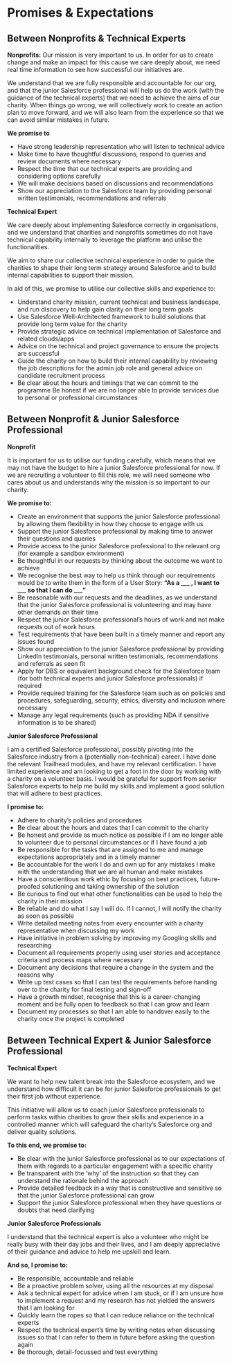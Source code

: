 # Promises & Expectations

## Between Nonprofits & Technical Experts

**Nonprofits:**
Our mission is very important to us. In order for us to create change and make an impact for this cause we care deeply about, we need real time information to see how successful our initiatives are.

We understand that we are fully responsible and accountable for our org, and that the junior Salesforce professional will help us do the work (with the guidance of the technical experts) that we need to achieve the aims of our charity.
When things go wrong, we will collectively work to create an action plan to move forward, and we will also learn from the experience so that we can avoid similar mistakes in future.

**We promise to**

* Have strong leadership representation who will listen to technical advice
* Make time to have thoughtful discussions, respond to queries and review documents where necessary
* Respect the time that our technical experts are providing and considering options carefully
* We will make decisions based on discussions and recommendations
* Show our appreciation to the Salesforce team by providing personal written testimonials, recommendations and referrals

**Technical Expert**

We care deeply about implementing Salesforce correctly in organisations, and we understand that charities and nonprofits sometimes do not have technical capability internally to leverage the platform and utilise the functionalities.

We aim to share our collective technical experience in order to guide the charities to shape their long term strategy around Salesforce and to build internal capabilities to support their mission.

In aid of this, we promise to utilise our collective skills and experience to:

* Understand charity mission, current technical and business landscape, and run discovery to help gain clarity on their long term goals
* Use Salesforce Well-Architected framework to build solutions that provide long term value for the charity
* Provide strategic advice on technical implementation of Salesforce and related clouds/apps
* Advice on the technical and project governance to ensure the projects are successful
* Guide the charity on how to build their internal capability by reviewing the job descriptions for the admin job role and general advice on candidate recruitment process
* Be clear about the hours and timings that we can commit to the programme
Be honest if we are no longer able to provide services due to personal or professional circumstances

## Between Nonprofit & Junior Salesforce Professional  

**Nonprofit**

It is important for us to utilise our funding carefully, which means that we may not have the budget to hire a junior Salesforce professional for now. If we are recruiting a volunteer to fill this role, we will need someone who cares about us and understands why the mission is so important to our charity.

**We promise to:**

* Create an environment that supports the junior Salesforce professional by allowing them flexibility in how they choose to engage with us
* Support the junior Salesforce professional by making time to answer their questions and queries
* Provide access to the junior Salesforce professional to the relevant org (for example a sandbox environment)
* Be thoughtful in our requests by thinking about the outcome we want to achieve
* We recognise the best way to help us think through our requirements would be to write them in the form of a User Story: **“As a ___ , I want to ___ so that I can do ___”**
* Be reasonable with our requests and the deadlines, as we understand that the junior Salesforce professional is volunteering and may have other demands on their time
* Respect the junior Salesforce professional’s hours of work and not make requests out of work hours
* Test requirements that have been built in a timely manner and report any issues found
* Show our appreciation to the junior Salesforce professional by providing LinkedIn testimonials, personal written testimonials, recommendations and referrals as seen fit
* Apply for DBS or equivalent background check for the Salesforce team (for both technical experts and junior Salesforce professionals) if required
* Provide required training for the Salesforce team such as on policies and procedures, safeguarding, security, ethics, diversity and inclusion where necessary
* Manage any legal requirements (such as providing NDA if sensitive information is to be shared)

**Junior Salesforce Professional**

I am a certified Salesforce professional, possibly pivoting into the Salesforce industry from a (potentially non-technical) career. I have done the relevant Trailhead modules, and have my relevant certification. I have limited experience and am looking to get a foot in the door by working with a charity on a volunteer basis. I would be grateful for support from senior Salesforce experts to help me build my skills and implement a good solution that will adhere to best practices.

**I promise to:**

* Adhere to charity’s policies and procedures
* Be clear about the hours and dates that I can commit to the charity
* Be honest and provide as much notice as possible if I am no longer able to volunteer due to personal circumstances or if I have found a job
* Be responsible for the tasks that are assigned to me and manage expectations appropriately and in a timely manner
* Be accountable for the work I do and own up for any mistakes I make with the understanding that we are all human and make mistakes
* Have a conscientious work ethic by focusing on best practices, future-proofed solutioning and taking ownership of the solution
* Be curious to find out what other functionalities can be used to help the charity in their mission
* Be reliable and do what I say I will do. If I cannot, I will notify the charity as soon as possible
* Write detailed meeting notes from every encounter with a charity representative when discussing my work
* Have initiative in problem solving by improving my Googling skills and researching
* Document all requirements properly using user stories and acceptance criteria and process maps where necessary
* Document any decisions that require a change in the system and the reasons why
* Write up test cases so that I can test the requirements before handing over to the charity for final testing and sign-off
* Have a growth mindset, recognise that this is a career-changing moment and be fully open to feedback so that I can grow and learn
* Document my processes so that I am able to handover easily to the charity once the project is completed

## Between Technical Expert & Junior Salesforce Professional

**Technical Expert**

We want to help new talent break into the Salesforce ecosystem, and we understand how difficult it can be for junior Salesforce professionals to get their first job without experience.

This initiative will allow us to coach junior Salesforce professionals to perform tasks within charities to grow their skills and experience in a controlled manner which will safeguard the charity’s Salesforce org and deliver quality solutions.

**To this end, we promise to:**

* Be clear with the junior Salesforce professional as to our expectations of them with regards to a particular engagement with a specific charity
* Be transparent with the ‘why’ of the instruction so that they can understand the rationale behind the approach
* Provide detailed feedback in a way that is constructive and sensitive so that the junior Salesforce professional can grow
* Support the junior Salesforce professional when they have questions or doubts that need clarifying

**Junior Salesforce Professionals**

I understand that the technical expert is also a volunteer who might be really busy with their day jobs and their lives, and I am deeply appreciative of their guidance and advice to help me upskill and learn.

**And so, I promise to:**

* Be responsible, accountable and reliable
* Be a proactive problem solver, using all the resources at my disposal
* Ask a technical expert for advice when I am stuck, or if I am unsure how to implement a request and my research has not yielded the answers that I am looking for
* Quickly learn the ropes so that I can reduce reliance on the technical experts
* Respect the technical expert’s time by writing notes when discussing issues so that I can refer to them in future before asking the question again
* Be thorough, detail-focussed and test everything

